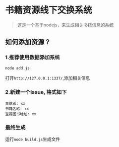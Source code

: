 书籍资源线下交换系统
=========

> 这是一个基于nodejs，来生成相关书籍信息的系统

## 如何添加资源 ?

### 1.推荐使用数据添加系统
```
node add.js
```
打开`http://127.0.0.1:1337/`,添加相关信息


### 2.新建一个Issue, 格式如下
```
贡献者: xx
书籍名称: xx
豆瓣图书地址: xx
```
### 最终生成

运行`node build.js`生成文件
